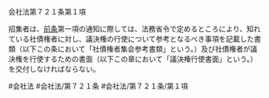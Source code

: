 会社法第７２１条第１項

招集者は、[前条](会社法＿＿＿＿第７２０条第１項)第一項の通知に際しては、法務省令で定めるところにより、知れている社債権者に対し、議決権の行使について参考となるべき事項を記載した書類（以下この条において「社債権者集会参考書類」という。）及び社債権者が議決権を行使するための書面（以下この章において「議決権行使書面」という。）を交付しなければならない。

#会社法
#会社法/第７２１条
#会社法/第７２１条/第１項
